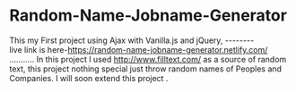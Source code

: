 # Random-Name-Jobname-Generator
This my First project using Ajax with Vanilla.js and jQuery, --------      
live link is here-https://random-name-jobname-generator.netlify.com/
...........
In this project I used http://www.filltext.com/ as a source of random text, this project nothing special just throw random names of Peoples and Companies. I will soon extend this project .
